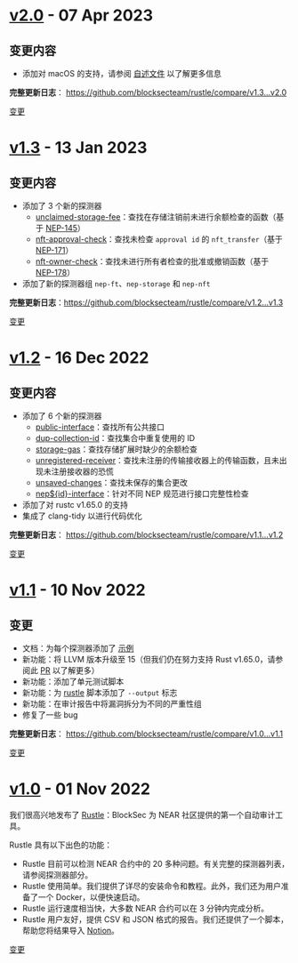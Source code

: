 <a name="v2.0"></a>
# [v2.0](https://github.com/blocksecteam/rustle/releases/tag/v2.0) - 07 Apr 2023

## 变更内容

* 添加对 macOS 的支持，请参阅 [自述文件](/README.md#macos-setup) 以了解更多信息

**完整更新日志**： https://github.com/blocksecteam/rustle/compare/v1.3...v2.0


[变更][v2.0]


<a name="v1.3"></a>
# [v1.3](https://github.com/blocksecteam/rustle/releases/tag/v1.3) - 13 Jan 2023

## 变更内容

* 添加了 3 个新的探测器
    * [unclaimed-storage-fee](/docs/detectors/unclaimed-storage-fee.md)：查找在存储注销前未进行余额检查的函数（基于 [NEP-145](https://github.com/near/NEPs/blob/master/neps/nep-0145.md)）
    * [nft-approval-check](/docs/detectors/nft-approval-check.md)：查找未检查 `approval id` 的 `nft_transfer`（基于 [NEP-171](https://github.com/near/NEPs/blob/master/neps/nep-0171.md)）
    * [nft-owner-check](/docs/detectors/nft-owner-check.md)：查找未进行所有者检查的批准或撤销函数（基于 [NEP-178](https://github.com/near/NEPs/blob/master/neps/nep-0178.md)）
* 添加了新的探测器组 `nep-ft`、`nep-storage` 和 `nep-nft`

**完整更新日志**：https://github.com/blocksecteam/rustle/compare/v1.2...v1.3

[变更][v1.3]


<a name="v1.2"></a>
# [v1.2](https://github.com/blocksecteam/rustle/releases/tag/v1.2) - 16 Dec 2022

## 变更内容

* 添加了 6 个新的探测器
    * [public-interface](/docs/detectors/public-interface.md)：查找所有公共接口
    * [dup-collection-id](/docs/detectors/dup-collection-id.md)：查找集合中重复使用的 ID
    * [storage-gas](/docs/detectors/storage-gas.md)：查找存储扩展时缺少的余额检查
    * [unregistered-receiver](/docs/detectors/unregistered-receiver.md)：查找未注册的传输接收器上的传输函数，且未出现未注册接收器的恐慌
    * [unsaved-changes](/docs/detectors/unsaved-changes.md)：查找未保存的集合更改
    * [nep${id}-interface](/docs/detectors/nep-interface.md)：针对不同 NEP 规范进行接口完整性检查
* 添加了对 rustc v1.65.0 的支持
* 集成了 clang-tidy 以进行代码优化


**完整更新日志**： https://github.com/blocksecteam/rustle/compare/v1.1...v1.2


[变更][v1.2]


<a name="v1.1"></a>
# [v1.1](https://github.com/blocksecteam/rustle/releases/tag/v1.1) - 10 Nov 2022

## 变更

* 文档：为每个探测器添加了 [示例](/examples)
* 新功能：将 LLVM 版本升级至 15（但我们仍在努力支持 Rust v1.65.0，请参阅此 [PR](https://github.com/rust-lang/rust/pull/99464/) 以了解更多）
* 新功能：添加了单元测试脚本
* 新功能：为 [rustle](/rustle) 脚本添加了 `--output` 标志
* 新功能：在审计报告中将漏洞拆分为不同的严重性组
* 修复了一些 bug

**完整更新日志**： https://github.com/blocksecteam/rustle/compare/v1.0...v1.1

[变更][v1.1]


<a name="v1.0"></a>
# [v1.0](https://github.com/blocksecteam/rustle/releases/tag/v1.0) - 01 Nov 2022

我们很高兴地发布了 [Rustle](https://github.com/blocksecteam/rustle)：BlockSec 为 NEAR 社区提供的第一个自动审计工具。

Rustle 具有以下出色的功能：

* Rustle 目前可以检测 NEAR 合约中的 20 多种问题。有关完整的探测器列表，请参阅探测器部分。
* Rustle 使用简单。我们提供了详尽的安装命令和教程。此外，我们还为用户准备了一个 Docker，以便快速启动。
* Rustle 运行速度相当快，大多数 NEAR 合约可以在 3 分钟内完成分析。
* Rustle 用户友好，提供 CSV 和 JSON 格式的报告。我们还提供了一个脚本，帮助您将结果导入 [Notion](https://www.notion.so/)。

[变更][v1.0]


[v2.0]: https://github.com/blocksecteam/rustle/compare/v1.3...v2.0
[v1.3]: https://github.com/blocksecteam/rustle/compare/v1.2...v1.3
[v1.2]: https://github.com/blocksecteam/rustle/compare/v1.1...v1.2
[v1.1]: https://github.com/blocksecteam/rustle/compare/v1.0...v1.1
[v1.0]: https://github.com/blocksecteam/rustle/tree/v1.0

<!-- Generated by https://github.com/rhysd/changelog-from-release v3.7.0 -->
